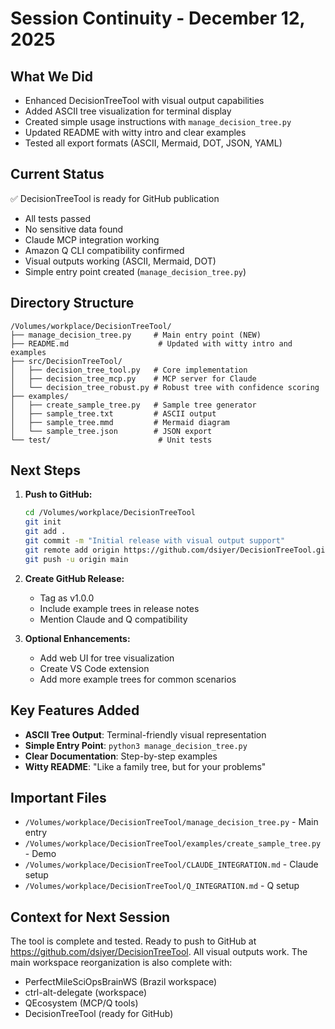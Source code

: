 # Session Continuity - December 12, 2025

## What We Did
- Enhanced DecisionTreeTool with visual output capabilities
- Added ASCII tree visualization for terminal display  
- Created simple usage instructions with `manage_decision_tree.py`
- Updated README with witty intro and clear examples
- Tested all export formats (ASCII, Mermaid, DOT, JSON, YAML)

## Current Status
✅ DecisionTreeTool is ready for GitHub publication
- All tests passed
- No sensitive data found
- Claude MCP integration working
- Amazon Q CLI compatibility confirmed
- Visual outputs working (ASCII, Mermaid, DOT)
- Simple entry point created (`manage_decision_tree.py`)

## Directory Structure
```
/Volumes/workplace/DecisionTreeTool/
├── manage_decision_tree.py     # Main entry point (NEW)
├── README.md                    # Updated with witty intro and examples
├── src/DecisionTreeTool/
│   ├── decision_tree_tool.py   # Core implementation
│   ├── decision_tree_mcp.py    # MCP server for Claude
│   └── decision_tree_robust.py # Robust tree with confidence scoring
├── examples/
│   ├── create_sample_tree.py   # Sample tree generator
│   ├── sample_tree.txt         # ASCII output
│   ├── sample_tree.mmd         # Mermaid diagram
│   └── sample_tree.json        # JSON export
└── test/                        # Unit tests
```

## Next Steps
1. **Push to GitHub:**
   ```bash
   cd /Volumes/workplace/DecisionTreeTool
   git init
   git add .
   git commit -m "Initial release with visual output support"
   git remote add origin https://github.com/dsiyer/DecisionTreeTool.git
   git push -u origin main
   ```

2. **Create GitHub Release:**
   - Tag as v1.0.0
   - Include example trees in release notes
   - Mention Claude and Q compatibility

3. **Optional Enhancements:**
   - Add web UI for tree visualization
   - Create VS Code extension
   - Add more example trees for common scenarios

## Key Features Added
- **ASCII Tree Output**: Terminal-friendly visual representation
- **Simple Entry Point**: `python3 manage_decision_tree.py`
- **Clear Documentation**: Step-by-step examples
- **Witty README**: "Like a family tree, but for your problems"

## Important Files
- `/Volumes/workplace/DecisionTreeTool/manage_decision_tree.py` - Main entry
- `/Volumes/workplace/DecisionTreeTool/examples/create_sample_tree.py` - Demo
- `/Volumes/workplace/DecisionTreeTool/CLAUDE_INTEGRATION.md` - Claude setup
- `/Volumes/workplace/DecisionTreeTool/Q_INTEGRATION.md` - Q setup

## Context for Next Session
The tool is complete and tested. Ready to push to GitHub at https://github.com/dsiyer/DecisionTreeTool. All visual outputs work. The main workspace reorganization is also complete with:
- PerfectMileSciOpsBrainWS (Brazil workspace)
- ctrl-alt-delegate (workspace)  
- QEcosystem (MCP/Q tools)
- DecisionTreeTool (ready for GitHub)